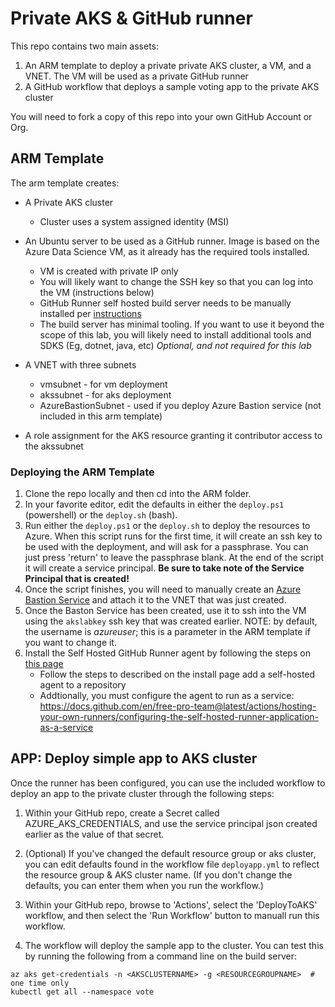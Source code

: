 # Private AKS & GitHub runner

This repo contains two main assets:  
1) An ARM template to deploy a private private AKS cluster, a VM, and a VNET.  The VM will be used as a private GitHub runner
2) A GitHub workflow that deploys a sample voting app to the private AKS cluster

You will need to fork a copy of this repo into your own GitHub Account or Org.

## ARM Template 
The arm template creates:
- A Private AKS cluster
  - Cluster uses a system assigned identity (MSI)
- An Ubuntu server to be used as a GitHub runner.  Image is based on the Azure Data Science VM, as it already has the required tools installed.
  - VM is created with private IP only
  - You will likely want to change the SSH key so that you can log into the VM (instructions below)
  - GitHub Runner self hosted build server needs to be manually installed per [instructions](https://docs.github.com/en/free-pro-team@latest/actions/hosting-your-own-runners/adding-self-hosted-runners)
  - The build server has minimal tooling.  If you want to use it beyond the scope of this lab, you will likely need to install additional tools and SDKS (Eg, dotnet, java, etc)  _Optional, and not required for this lab_

- A VNET with three subnets
  - vmsubnet - for vm deployment
  - akssubnet - for aks deployment
  - AzureBastionSubnet - used if you deploy Azure Bastion service (not included in this arm template)
- A role assignment for the AKS resource granting it contributor access to the akssubnet

### Deploying the ARM Template
1. Clone the repo locally and then cd into the ARM folder.
2. In your favorite editor, edit the defaults in either the `deploy.ps1` (powershell) or the `deploy.sh` (bash). 
3. Run either the `deploy.ps1` or the `deploy.sh` to deploy the resources to Azure.  When this script runs for the first time, it will create an ssh key to be used with the deployment, and will ask for a passphrase.  You can just press 'return' to leave the passphrase blank.  At the end of the script it will create a service principal.   **Be sure to take note of the Service Principal that is created!**
4. Once the script finishes, you will need to manually create an [Azure Bastion Service](https://docs.microsoft.com/en-us/azure/bastion/tutorial-create-host-portal) and attach it to the VNET that was just created.
5. Once the Baston Service has been created, use it to ssh into the VM using the `akslabkey` ssh key that was created earlier. NOTE:  by default, the username is _azureuser_; this is a parameter in the ARM template if you want to change it.
6. Install the Self Hosted GitHub Runner agent by following the steps on [this page](https://docs.github.com/en/free-pro-team@latest/actions/hosting-your-own-runners/adding-self-hosted-runners)
   - Follow the steps to described on the install page add a self-hosted agent to a repository
   - Addtionally, you must configure the agent to run as a service:  https://docs.github.com/en/free-pro-team@latest/actions/hosting-your-own-runners/configuring-the-self-hosted-runner-application-as-a-service
 

## APP:  Deploy simple app to AKS cluster
Once the runner has been configured, you can use the included workflow to deploy an app to the private cluster through the following steps:

1. Within your GitHub repo, create a Secret called AZURE_AKS_CREDENTIALS, and use the service principal json created earlier as the value of that secret.

2. (Optional) If you've changed the default resource group or aks cluster, you can edit defaults found in the workflow file `deployapp.yml`  to reflect the resource group & AKS cluster name.  (If you don't change the defaults, you can enter them when you run the workflow.)
3. Within your GitHub repo, browse to 'Actions', select the 'DeployToAKS' workflow, and then select the 'Run Workflow' button to manuall run this workflow.
4. The workflow will deploy the sample app to the cluster.  You can test this by running the following from a command line on the build server:
```
az aks get-credentials -n <AKSCLUSTERNAME> -g <RESOURCEGROUPNAME>  # one time only
kubectl get all --namespace vote
```
